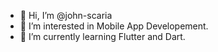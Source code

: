 - 👋 Hi, I’m @john-scaria
- 👀 I’m interested in Mobile App Developement.
- 🌱 I’m currently learning Flutter and Dart.
<!---
- 💞️ I’m looking to collaborate on ...
- 📫 How to reach me ...
--->

<!---
john-scaria/john-scaria is a ✨ special ✨ repository because its `README.md` (this file) appears on your GitHub profile.
You can click the Preview link to take a look at your changes.
--->
